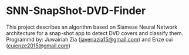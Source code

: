 # SNN-SnapShot-DVD-Finder
This project describes an algorithm based on Siamese Neural Network architecture for a snap-shot app to detect DVD covers and classify them.
Programmd by: Juwairiah Zia (javeriazia15@gmail.com) and Enze cui (cuienze2015@gmail.com)
